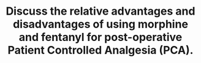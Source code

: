 ---
title: "Discuss the relative advantages and disadvantages of using morphine and fentanyl for post-operative Patient Controlled Analgesia (PCA)."
entityType: SAQ
exam: PEX
college: ANZCA
year: 2011
sitting: B
question: 6
passRate: 43
EC_expectedDomains:
- "A pass answer needed to demonstrate both a clear understanding of the objectives of Patient Controlled Analgesia, knowledge of the relative pharmacokinetics and pharmacodynamics of morphine and fentanyl, and translation of that knowledge to the PCA technique to indicate the relative advantages and disadvantages of the opioids."
- "Discussion of pharmacological parameters of morphine and fentanyl, including differences, needed to be in the context of their administration by PCA, highlighting how the pharmacology determined their advantages and disadvantages."
- "Indicating differences in lipophilicity, redistribution profile, metabolism and elimination of the opioids and their metabolites was important."
- "These features then related to the advantages and disadvantages including relative onset and offset times, speed of redistribution, half-life, accumulation of the opioid or metabolites and safety, including in specific settings, such as PCA in the elderly, hepatic or renal impairment."
EC_errorsCommon:
- "Answers suffered from lack of any statement relating to objectives of PCA, inadequate consideration of pharmacokinetics, lack of translation of the relative opioid pharmacology to the PCA method of administration, errors of fact, and inclusion of imprecise comments."
EC_extraCredit:
- "An opening statement outlining that the aims of post-operative PCA using opioids aimed for effective analgesia with rapid onset and a duration of action that could maintains analgesia, without causing sedation, was well regarded, but infrequently given."
- "Some candidates appreciated that advantages in some contexts could be disadvantages in another."
- "Statements relating to clinical experience were considered where the pharmacological principles behind these statements were provided."
---